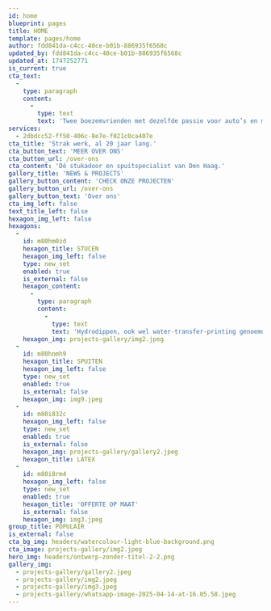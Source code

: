 ```yaml
---
id: home
blueprint: pages
title: HOME
template: pages/home
author: fdd841da-c4cc-40ce-b01b-886935f6568c
updated_by: fdd841da-c4cc-40ce-b01b-886935f6568c
updated_at: 1747252771
is_current: true
cta_text:
  -
    type: paragraph
    content:
      -
        type: text
        text: 'Twee boezemvrienden met dezelfde passie voor auto’s en motoren wilden graag een droom verwezenlijken. Ferry en Mike (FM) hebben van deze uit de hand gelopen hobby hun werk gemaakt.'
services:
  - 2dbdcc52-ff50-406c-8e7e-f021c0ca407e
cta_title: 'Strak werk, al 20 jaar lang.'
cta_button_text: 'MEER OVER ONS'
cta_button_url: /over-ons
cta_content: 'Dé stukadoor en spuitspecialist van Den Haag.'
gallery_title: 'NEWS & PROJECTS'
gallery_button_content: 'CHECK ONZE PROJECTEN'
gallery_button_url: /over-ons
gallery_button_text: 'Over ons'
cta_img_left: false
text_title_left: false
hexagon_img_left: false
hexagons:
  -
    id: m80hm0zd
    hexagon_title: STUCEN
    hexagon_img_left: false
    type: new_set
    enabled: true
    is_external: false
    hexagon_content:
      -
        type: paragraph
        content:
          -
            type: text
            text: 'Hydrodippen, ook wel water-transfer-printing genoemd, is een vorm van 3D printen, waarbij elke gewenste print kan worden overgebracht op een voorwerp. Dit gebeurt door middel van wateroverdracht, waardoor elk randje en kantje netjes omsloten wordt.'
    hexagon_img: projects-gallery/img2.jpeg
  -
    id: m80hnmh9
    hexagon_title: SPUITEN
    hexagon_img_left: false
    type: new_set
    enabled: true
    is_external: false
    hexagon_img: img9.jpeg
  -
    id: m80i832c
    hexagon_img_left: false
    type: new_set
    enabled: true
    is_external: false
    hexagon_img: projects-gallery/gallery2.jpeg
    hexagon_title: LATEX
  -
    id: m80i8rm4
    hexagon_img_left: false
    type: new_set
    enabled: true
    hexagon_title: 'OFFERTE OP MAAT'
    is_external: false
    hexagon_img: img3.jpeg
group_title: POPULAIR
is_external: false
cta_bg_img: headers/watercolour-light-blue-background.png
cta_image: projects-gallery/img2.jpeg
hero_img: headers/ontwerp-zonder-titel-2-2.png
gallery_img:
  - projects-gallery/gallery2.jpeg
  - projects-gallery/img2.jpeg
  - projects-gallery/img3.jpeg
  - projects-gallery/whatsapp-image-2025-04-14-at-16.05.58.jpeg
---
```

